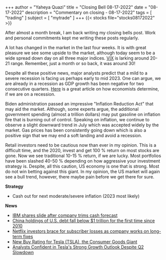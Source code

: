 +++
author = "Yaheya Quazi"
title = "Closing Bell 08-17-2022"
date = "08-17-2022"
description = "Commentary on closing - 08-17-2022"
tags = [
"trading"
]
subject = [
"mytrade"
]
+++
{{< stocks file="stocks08172022" >}}

After almost a month break, I am back writing my closing bells post. Work and personal commitments kept me writing these posts regularly.

A lot has changed in the market in the last four weeks. It is with great pleasure we see some upside to the market, although today seem to be a wide spread down day on all three major indices. [VIX](glossary.md) is larking around 20-21 range. Remember, just a month or so back, it was around 30! 

Despite all these positive news, major analysts predict that a mild to a severe recession is facing us perhaps early to mid 2023. One can argue, we are already in a recession as GDP growth has been negative for two consecutive quarters. [Here](https://www.whitehouse.gov/cea/written-materials/2022/07/21/how-do-economists-determine-whether-the-economy-is-in-a-recession/) is a great article on how economists determine, if we are on a recession. 

Biden administration passed an impressive "Inflation Reduction Act" that may aid the market. Although, some experts argue, the additional government spending (almost a trillion dollars) may put gasoline on inflation fire that is burning out of control. Speaking on inflation, we continue to observe a slight downward trend in July which was accepted widely by the market. Gas prices has been consistently going down which is also a positive sign that we may end a soft landing and avoid a recession.

Retail investors need to be cautious now than ever in my opinion. This is a difficult time, and the 2020, invest and get 100 % return on most stocks are gone. Now we see traditional 10-15 % return, if we are lucky. Most portfolios have been slashed 40-50 % depending on how aggressive your investment strategy is. Despite, all this caution, US economy is one that is strong. Most do not win betting against this giant. In my opinion, the US market will again see a bull trend, however, there maybe pain before we get there for sure. 


**Strategy**

* Cash out for next moderate/severe inflation (2023 most likely)


**News**

* [IBM shares slide after company trims cash forecast](https://www.cnbc.com/2022/07/18/ibm-earnings-q2-2022.html)
* [China holdings of U.S. debt fall below $1 trillion for the first time since 2010](https://www.cnbc.com/2022/07/18/china-holdings-of-us-debt-fall-below-1-trillion-for-the-first-time-since-2010.html)
* [Netflix investors brace for subscriber losses as company works on long-term fixes](https://www.cnbc.com/2022/07/18/netflix-investors-brace-for-subscriber-losses-as-company-builds-for-long-term.html)
* [New Buy Rating for Tesla (TSLA), the Consumer Goods Giant](https://www.tipranks.com/news/blurbs/new-buy-rating-for-tesla-tsla-the-consumer-goods-giant-3)
* [Analysts Confident in Tesla's Strong Growth Outlook Despite Q2 Slowdown](https://www.tesmanian.com/blogs/tesmanian-blog/analysts-confident-in-teslas-strong-growth-outlook-despite-q2-2022-slowdown)


